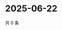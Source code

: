 # 2025-06-22

共 0 条

<!-- BEGIN ZHIHUQUESTIONS -->
<!-- 最后更新时间 Sun Jun 22 2025 17:11:17 GMT+0800 (China Standard Time) -->

<!-- END ZHIHUQUESTIONS -->
